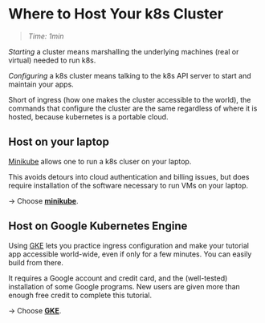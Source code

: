 # Where to Host Your k8s Cluster

> _Time: 1min_

_Starting_ a cluster means marshalling the underlying machines (real
or virtual) needed to run k8s.

_Configuring_ a k8s cluster means talking to the k8s API server
to start and maintain your apps.

Short of ingress (how one makes the cluster accessible to the world),
the commands that configure the cluster are the same regardless of
where it is hosted, because kubernetes is a portable cloud.

## Host on your laptop

[Minikube](https://github.com/kubernetes/minikube/releases) allows one
to run a k8s cluser on your laptop.

This avoids detours into cloud authentication and billing issues, but
does require installation of the software necessary to run VMs on your
laptop.

-> Choose __[minikube](/startCluster/minikube)__.

## Host on Google Kubernetes Engine

Using [GKE](https://cloud.google.com/container-engine) lets you
practice ingress configuration and make your tutorial app accessible
world-wide, even if only for a few minutes.  You can easily build from
there.

It requires a Google account and credit card, and the (well-tested)
installation of some Google programs.  New users are given more than
enough free credit to complete this tutorial.

-> Choose __[GKE](/startCluster/GKE)__.
